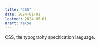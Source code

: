 ```yaml
---
title: "CSS"
date: 2024-01-01
lastmod: 2024-05-01
draft: false
---
```


CSS, the typography specification language.